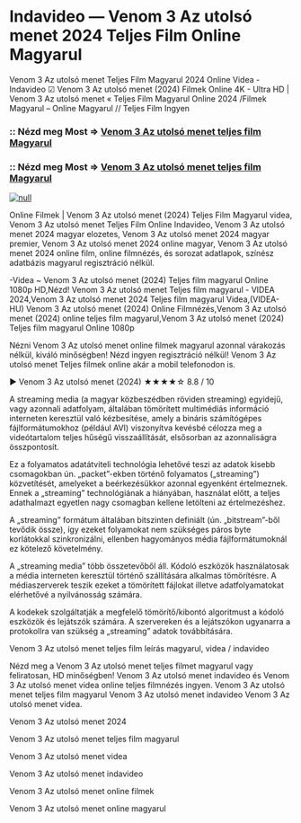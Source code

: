 # Indavideo — Venom 3 Az utolsó menet 2024 Teljes Film Online Magyarul

Venom 3 Az utolsó menet Teljes Film Magyarul 2024 Online Videa - Indavideo ☑ Venom 3 Az utolsó menet (2024) Filmek Online 4K - Ultra HD | Venom 3 Az utolsó menet « Teljes Film Magyarul Online 2024 /Filmek Magyarul – Online Magyarul // Teljes Film Ingyen

### :: Nézd meg Most => [Venom 3 Az utolsó menet teljes film Magyarul](https://t.co/aYmcZUibu0)

### :: Nézd meg Most => [Venom 3 Az utolsó menet teljes film Magyarul](https://t.co/aYmcZUibu0)

[![null](https://static.wixstatic.com/media/855a25_043b5abeb4ae4d35ac003198e7fe56ed~mv2.gif)](https://t.co/aYmcZUibu0)

Online Filmek | Venom 3 Az utolsó menet (2024) Teljes Film Magyarul videa, Venom 3 Az utolsó menet Teljes Film Online Indavideo, Venom 3 Az utolsó menet 2024 magyar elozetes, Venom 3 Az utolsó menet 2024 magyar premier, Venom 3 Az utolsó menet 2024 online magyar, Venom 3 Az utolsó menet 2024 online film, online filmnézés, és sorozat adatlapok, színész adatbázis magyarul regisztráció nélkül.

-Videa ~ Venom 3 Az utolsó menet (2024) Teljes film magyarul Online 1080p HD,Nézd! Venom 3 Az utolsó menet Teljes film magyarul - VIDEA 2024,Venom 3 Az utolsó menet 2024 Teljes film magyarul Videa,(VIDEA-HU) Venom 3 Az utolsó menet (2024) Online Filmnézés,Venom 3 Az utolsó menet (2024) online teljes film magyarul,Venom 3 Az utolsó menet (2024) Teljes film magyarul Online 1080p

Nézni Venom 3 Az utolsó menet online filmek magyarul azonnal várakozás nélkül, kiváló minőségben! Nézd ingyen regisztráció nélkül! Venom 3 Az utolsó menet Teljes filmek online akár a mobil telefonodon is.

▶️ Venom 3 Az utolsó menet (2024) ★★★★☆ 8.8 / 10

A streaming media (a magyar közbeszédben röviden streaming) egyidejű, vagy azonnali adatfolyam, általában tömörített multimédiás információ interneten keresztül való kézbesítése, amely a bináris számítógépes fájlformátumokhoz (például AVI) viszonyítva kevésbé célozza meg a videótartalom teljes hűségű visszaállítását, elsősorban az azonnaliságra összpontosít.

Ez a folyamatos adatátviteli technológia lehetővé teszi az adatok kisebb csomagokban ún. „packet”-ekben történő folyamatos („streaming”) közvetítését, amelyeket a beérkezésükkor azonnal egyenként értelmeznek. Ennek a „streaming” technológiának a hiányában, használat előtt, a teljes adathalmazt egyetlen nagy csomagban kellene letölteni az értelmezéshez.

A „streaming” formátum általában bitszinten definiált (ún. „bitstream”-ből tevődik össze), így ezeket folyamokat nem szükséges páros byte korlátokkal szinkronizálni, ellenben hagyományos média fájlformátumoknál ez kötelező követelmény.

A „streaming media” több összetevőből áll. Kódoló eszközök használatosak a média interneten keresztül történő szállítására alkalmas tömörítésre. A médiaszerverek teszik ezeket a tömörített fájlokat illetve adatfolyamatokat elérhetővé a nyilvánosság számára.

A kodekek szolgáltatják a megfelelő tömörítő/kibontó algoritmust a kódoló eszközök és lejátszók számára. A szervereken és a lejátszókon ugyanarra a protokollra van szükség a „streaming” adatok továbbítására.

Venom 3 Az utolsó menet teljes film leírás magyarul, videa / indavideo

Nézd meg a Venom 3 Az utolsó menet teljes filmet magyarul vagy feliratosan, HD minőségben! Venom 3 Az utolsó menet indavideo és Venom 3 Az utolsó menet videa online teljes filmnézés ingyen. Venom 3 Az utolsó menet teljes film magyarul Venom 3 Az utolsó menet indavideo Venom 3 Az utolsó menet videa.

Venom 3 Az utolsó menet 2024

Venom 3 Az utolsó menet teljes film magyarul

Venom 3 Az utolsó menet videa

Venom 3 Az utolsó menet indavideo

Venom 3 Az utolsó menet online filmek

Venom 3 Az utolsó menet online magyarul
